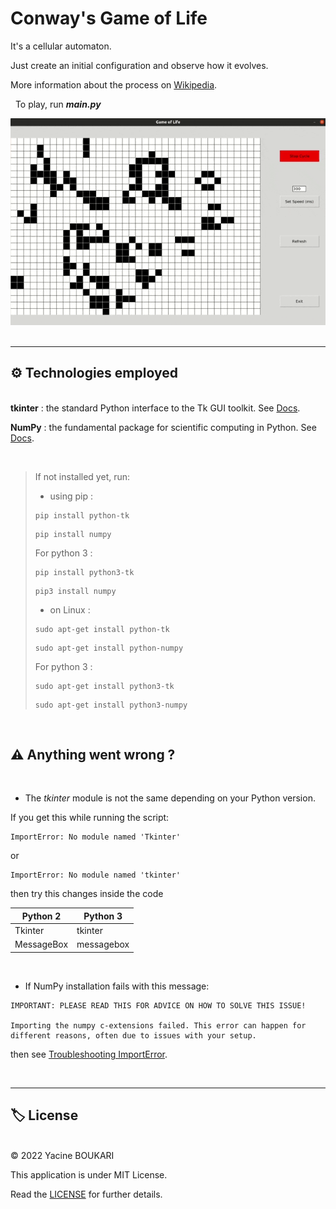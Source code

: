 # Conway's Game of Life

It's a cellular automaton.

Just create an initial configuration and observe how it evolves.

More information about the process on [Wikipedia](https://en.wikipedia.org/wiki/Conway's_Game_of_Life).

&nbsp;
To play, run ***main.py***

![Demo](demo_run.gif)
&nbsp;

---

## ⚙️ Technologies employed   
   
\
 **tkinter**
: the standard Python interface to the Tk GUI toolkit. See [Docs](https://wiki.python.org/moin/TkInter).

 **NumPy**
: the fundamental package for scientific computing in Python. See [Docs](https://numpy.org/doc/1.22/index.html).

&nbsp;

>If not installed yet, run:
>
>- using pip :
>```
>pip install python-tk
>```
>```
>pip install numpy
>```
>For python 3 :
>```
>pip install python3-tk
>```
>```
>pip3 install numpy
>```
>- on Linux :
>```
>sudo apt-get install python-tk
>```
>```
>sudo apt-get install python-numpy
>```
>For python 3 :
>```
>sudo apt-get install python3-tk
>```
>```
>sudo apt-get install python3-numpy
>```

&nbsp;

## ⚠️ Anything went wrong ?
&nbsp;
- The *tkinter* module is not the same depending on your Python version. 

If you get this while running the script:
```
ImportError: No module named 'Tkinter'
```
or
```
ImportError: No module named 'tkinter'
```
then try this changes inside the code

| Python 2     | Python 3     |
|--------------|--------------|
|Tkinter       | tkinter      |
|MessageBox    | messagebox   |

&nbsp;
- If NumPy installation fails with this message:
```
IMPORTANT: PLEASE READ THIS FOR ADVICE ON HOW TO SOLVE THIS ISSUE!

Importing the numpy c-extensions failed. This error can happen for
different reasons, often due to issues with your setup.
```
then see [Troubleshooting ImportError](https://numpy.org/doc/stable/user/troubleshooting-importerror.html).
  
&nbsp;

---

## 🏷️ License
\
&copy; 2022 Yacine BOUKARI

This application is under MIT License.


Read the [LICENSE](LICENSE) for further details.

